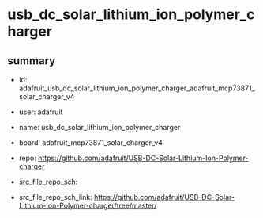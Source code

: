 # usb_dc_solar_lithium_ion_polymer_charger
 
## summary 
* id: adafruit_usb_dc_solar_lithium_ion_polymer_charger_adafruit_mcp73871_solar_charger_v4
* user: adafruit
* name: usb_dc_solar_lithium_ion_polymer_charger
* board: adafruit_mcp73871_solar_charger_v4
* repo: https://github.com/adafruit/USB-DC-Solar-Lithium-Ion-Polymer-charger



* src_file_repo_sch: 
* src_file_repo_sch_link: https://github.com/adafruit/USB-DC-Solar-Lithium-Ion-Polymer-charger/tree/master/






